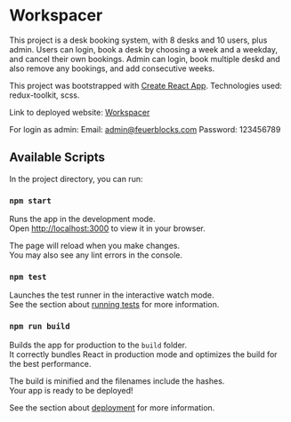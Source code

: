 # Workspacer

This project is a desk booking system, with 8 desks and 10 users, plus admin.
Users can login, book a desk by choosing a week and a weekday, and cancel their own bookings.
Admin can login, book multiple deskd and also remove any bookings, and add consecutive weeks.

This project was bootstrapped with [Create React App](https://github.com/facebook/create-react-app).
Technologies used: redux-toolkit, scss.

Link to deployed website: [Workspacer](https://mayalmog.github.io/workspacer-2)

For login as admin:
Email: admin@feuerblocks.com
Password: 123456789

## Available Scripts

In the project directory, you can run:

### `npm start`

Runs the app in the development mode.\
Open [http://localhost:3000](http://localhost:3000) to view it in your browser.

The page will reload when you make changes.\
You may also see any lint errors in the console.

### `npm test`

Launches the test runner in the interactive watch mode.\
See the section about [running tests](https://facebook.github.io/create-react-app/docs/running-tests) for more information.

### `npm run build`

Builds the app for production to the `build` folder.\
It correctly bundles React in production mode and optimizes the build for the best performance.

The build is minified and the filenames include the hashes.\
Your app is ready to be deployed!

See the section about [deployment](https://facebook.github.io/create-react-app/docs/deployment) for more information.
